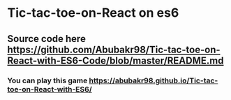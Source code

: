 # Tic-tac-toe-on-React on es6
## Source code here https://github.com/Abubakr98/Tic-tac-toe-on-React-with-ES6-Code/blob/master/README.md 
### You can play this game https://abubakr98.github.io/Tic-tac-toe-on-React-with-ES6/
